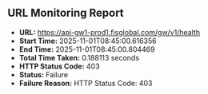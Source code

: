 ## URL Monitoring Report

- **URL:** https://api-gw1-prod1.fisglobal.com/gw/v1/health
- **Start Time:** 2025-11-01T08:45:00.616356
- **End Time:** 2025-11-01T08:45:00.804469
- **Total Time Taken:** 0.188113 seconds
- **HTTP Status Code:** 403
- **Status:** Failure
- **Failure Reason:** HTTP Status Code: 403
